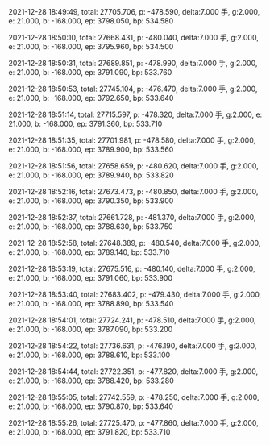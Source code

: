 2021-12-28 18:49:49, total: 27705.706, p: -478.590, delta:7.000 手, g:2.000, e: 21.000, b: -168.000, ep: 3798.050, bp: 534.580

2021-12-28 18:50:10, total: 27668.431, p: -480.040, delta:7.000 手, g:2.000, e: 21.000, b: -168.000, ep: 3795.960, bp: 534.500

2021-12-28 18:50:31, total: 27689.851, p: -478.990, delta:7.000 手, g:2.000, e: 21.000, b: -168.000, ep: 3791.090, bp: 533.760

2021-12-28 18:50:53, total: 27745.104, p: -476.470, delta:7.000 手, g:2.000, e: 21.000, b: -168.000, ep: 3792.650, bp: 533.640

2021-12-28 18:51:14, total: 27715.597, p: -478.320, delta:7.000 手, g:2.000, e: 21.000, b: -168.000, ep: 3791.360, bp: 533.710

2021-12-28 18:51:35, total: 27701.981, p: -478.580, delta:7.000 手, g:2.000, e: 21.000, b: -168.000, ep: 3789.900, bp: 533.560

2021-12-28 18:51:56, total: 27658.659, p: -480.620, delta:7.000 手, g:2.000, e: 21.000, b: -168.000, ep: 3789.940, bp: 533.820

2021-12-28 18:52:16, total: 27673.473, p: -480.850, delta:7.000 手, g:2.000, e: 21.000, b: -168.000, ep: 3790.350, bp: 533.900

2021-12-28 18:52:37, total: 27661.728, p: -481.370, delta:7.000 手, g:2.000, e: 21.000, b: -168.000, ep: 3788.630, bp: 533.750

2021-12-28 18:52:58, total: 27648.389, p: -480.540, delta:7.000 手, g:2.000, e: 21.000, b: -168.000, ep: 3789.140, bp: 533.710

2021-12-28 18:53:19, total: 27675.516, p: -480.140, delta:7.000 手, g:2.000, e: 21.000, b: -168.000, ep: 3791.060, bp: 533.900

2021-12-28 18:53:40, total: 27683.402, p: -479.430, delta:7.000 手, g:2.000, e: 21.000, b: -168.000, ep: 3788.890, bp: 533.540

2021-12-28 18:54:01, total: 27724.241, p: -478.510, delta:7.000 手, g:2.000, e: 21.000, b: -168.000, ep: 3787.090, bp: 533.200

2021-12-28 18:54:22, total: 27736.631, p: -476.190, delta:7.000 手, g:2.000, e: 21.000, b: -168.000, ep: 3788.610, bp: 533.100

2021-12-28 18:54:44, total: 27722.351, p: -477.820, delta:7.000 手, g:2.000, e: 21.000, b: -168.000, ep: 3788.420, bp: 533.280

2021-12-28 18:55:05, total: 27742.559, p: -478.250, delta:7.000 手, g:2.000, e: 21.000, b: -168.000, ep: 3790.870, bp: 533.640

2021-12-28 18:55:26, total: 27725.470, p: -477.860, delta:7.000 手, g:2.000, e: 21.000, b: -168.000, ep: 3791.820, bp: 533.710